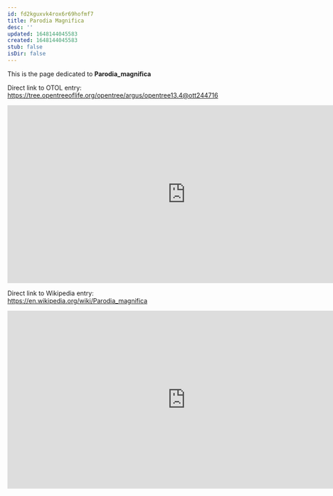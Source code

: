 ```yaml
---
id: fd2kguxvk4rox6r69hofmf7
title: Parodia Magnifica
desc: ''
updated: 1648144045583
created: 1648144045583
stub: false
isDir: false
---
```

This is the page dedicated to **Parodia_magnifica**


Direct link to OTOL entry: https://tree.opentreeoflife.org/opentree/argus/opentree13.4@ott244716



<html>
    <body>
    <iframe src="https://tree.opentreeoflife.org/opentree/argus/opentree13.4@ott244716"
    width="800" height="400" frameborder="0" allowfullscreen> </iframe>
    </body>
</html>
    


Direct link to Wikipedia entry: https://en.wikipedia.org/wiki/Parodia_magnifica



<html>
    <body>
    <iframe src="https://en.wikipedia.org/wiki/Parodia_magnifica"
    width="800" height="400" frameborder="0" allowfullscreen> </iframe>
    </body>
</html>
    
